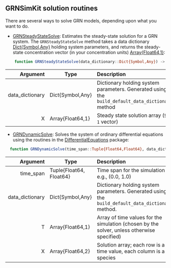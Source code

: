 ## GRNSimKit solution routines
There are several ways to solve GRN models, depending upon what you want to do.

* [GRNSteadyStateSolve](https://github.com/varnerlab/GRNSimKit/blob/master/src/Solve.jl): Estimates the steady-state solution for a GRN system. The ``GRNSteadyStateSolve`` method takes a data dictionary [Dict{Symbol,Any}](https://docs.julialang.org/en/v1/base/collections/#Dictionaries-1) holding system parameters, and returns the steady-state concentration
vector (in your concentration units) [Array{Float64,1}](https://docs.julialang.org/en/v1/base/arrays/):

```jl
    function GRNSteadyStateSolve(data_dictionary::Dict{Symbol,Any}) -> Array{Float64,1}
```

Argument | Type | Description
---: | --- | :---
data_dictionary | Dict{Symbol,Any} | Dictionary holding system parameters. Generated using the ``build_default_data_dictionary`` method
X | Array{Float64,1} | Steady state solution array (``S x 1`` vector)


* [GRNDynamicSolve](https://github.com/varnerlab/GRNSimKit/blob/master/src/Solve.jl):
Solves the system of ordinary differential equations using the routines in the [DifferentialEquations](https://github.com/JuliaDiffEq/DifferentialEquations.jl) package:

```jl
  function GRNDynamicSolve(time_span::Tuple{Float64,Float64}, data_dictionary::Dict{Symbol,Any}) -> (T::Array{Float64,1}, X::Array{Float64,2})
```

Argument | Type | Description
---: | --- | :---
time_span | Tuple{Float64, Float64} | Time span for the simulation e.g., (0.0, 1.0)
data_dictionary | Dict{Symbol,Any} | Dictionary holding system parameters. Generated using the ``build_default_data_dictionary`` method.
T | Array{Float64,1} | Array of time values for the simulation (chosen by the solver, unless otherwise specified)
X | Array{Float64,2} | Solution array; each row is a time value, each column is a species
